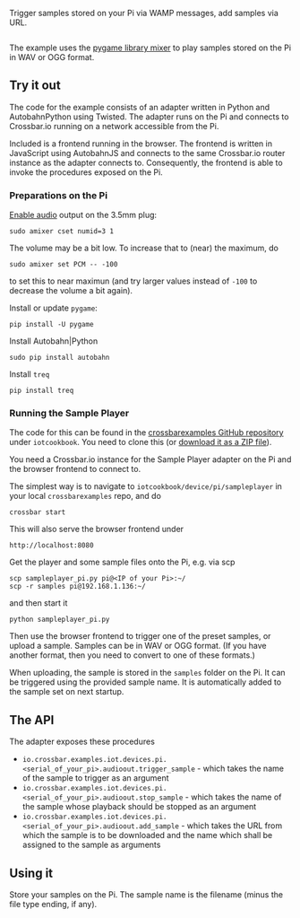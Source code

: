 Trigger samples stored on your Pi via WAMP messages, add samples via URL.

<div class="topimage_container">
   <img class="topimage" src="../../static/img/iotcookbook/speech_raspberry_pi.jpg" alt="">   
</div>

The example uses the [pygame library mixer](https://www.pygame.org/docs/ref/mixer.html) to play samples stored on the Pi in WAV or OGG format.

## Try it out

The code for the example consists of an adapter written in Python and AutobahnPython using Twisted. The adapter runs on the Pi and connects to Crossbar.io running on a network accessible from the Pi.

Included is a frontend running in the browser. The frontend is written in JavaScript using AutobahnJS and connects to the same Crossbar.io router instance as the adapter connects to. Consequently, the frontend is able to invoke the procedures exposed on the Pi.

### Preparations on the Pi

[Enable audio](https://www.raspberrypi.org/documentation/configuration/audio-config.md) output on the 3.5mm plug:

```console
sudo amixer cset numid=3 1
```

The volume may be a bit low. To increase that to (near) the maximum, do

```shell
sudo amixer set PCM -- -100
```

to set this to near maximun (and try larger values instead of `-100` to decrease the volume a bit again).

Install or update `pygame`:

```shell
pip install -U pygame
```

Install Autobahn|Python

```console
sudo pip install autobahn
```

Install `treq`

```shell
pip install treq
```


### Running the Sample Player

The code for this can be found in the [crossbarexamples GitHub repository](https://github.com/crossbario/crossbarexamples) under `iotcookbook`. You need to clone this (or [download it as a ZIP file](https://github.com/crossbario/crossbarexamples/archive/master.zip)).

You need a Crossbar.io instance for the Sample Player adapter on the Pi and the browser frontend to connect to.

The simplest way is to navigate to `iotcookbook/device/pi/sampleplayer` in your local `crossbarexamples` repo, and do

```console
crossbar start
```

This will also serve the browser frontend under

```
http://localhost:8080
```

Get the player and some sample files onto the Pi, e.g. via scp

```console
scp sampleplayer_pi.py pi@<IP of your Pi>:~/
scp -r samples pi@192.168.1.136:~/
```

and then start it

```console
python sampleplayer_pi.py
```

Then use the browser frontend to trigger one of the preset samples, or upload a sample. Samples can be in WAV or OGG format. (If you have another format, then you need to convert to one of these formats.)

When uploading, the sample is stored in the `samples` folder on the Pi. It can be triggered using the provided sample name. It is automatically added to the sample set on next startup. 


## The API

The adapter exposes these procedures

* `io.crossbar.examples.iot.devices.pi.<serial_of_your_pi>.audioout.trigger_sample` - which takes the name of the sample to trigger as an argument
* `io.crossbar.examples.iot.devices.pi.<serial_of_your_pi>.audioout.stop_sample` - which takes the name of the sample whose playback should be stopped as an argument
* `io.crossbar.examples.iot.devices.pi.<serial_of_your_pi>.audioout.add_sample` - which takes the URL from which the sample is to be downloaded and the name which shall be assigned to the sample as arguments


## Using it

Store your samples on the Pi. The sample name is the filename (minus the file type ending, if any).